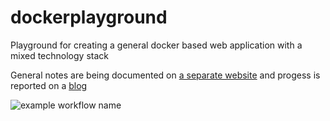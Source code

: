 # dockerplayground
Playground for creating a general docker based web application with a mixed technology stack

General notes are being documented on [a separate website](https://varkenvarken.github.io/dockerplayground/index.html) and progess is reported on a [blog](https://dockerplayground.michelanders.nl/)

![example workflow name](https://github.com/varkenvarken/dockerplayground/workflows/Docker%20Image%20CI/badge.svg)
